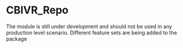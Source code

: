 # CBIVR_Repo

The module is still under development and should not be used in any production level scenario.
Different feature sets are being added to the package
